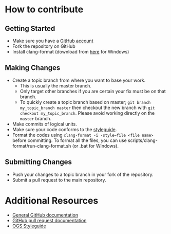 # How to contribute



## Getting Started

* Make sure you have a [GitHub account](https://github.com/signup/free)
* Fork the repository on GitHub
* Install clang-format (download from [here](http://llvm.org/builds/) for Windows)

## Making Changes

* Create a topic branch from where you want to base your work.
  * This is usually the master branch.
  * Only target other branches if you are certain your fix must be on that
    branch.
  * To quickly create a topic branch based on master; `git branch
    my_topic_branch master` then checkout the new branch with `git
    checkout my_topic_branch`.  Please avoid working directly on the
    `master` branch.
* Make commits of logical units.
* Make sure your code conforms to the [styleguide][styleguide].
* Format the codes using `clang-format -i -style=file <file name>` before committing. To format all the files, you can use scripts/clang-format/run-clang-format.sh (or .bat for Windows).


## Submitting Changes

* Push your changes to a topic branch in your fork of the repository.
* Submit a pull request to the main repository.

# Additional Resources

* [General GitHub documentation](http://help.github.com/)
* [GitHub pull request documentation](http://help.github.com/send-pull-requests/)
* [OGS Styleguide][styleguide]

[styleguide]: http://ufz.github.com/styleguide/cppguide.xml